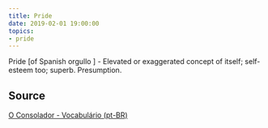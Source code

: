 ```yaml
---
title: Pride
date: 2019-02-01 19:00:00
topics:
- pride
---
```


Pride [of Spanish orgullo ] - Elevated or exaggerated concept of itself;
self-esteem too; superb. Presumption.

## Source
[O Consolador - Vocabulário (pt-BR)](http://www.oconsolador.com.br/linkfixo/vocabulario/principal.html)
